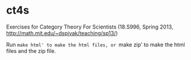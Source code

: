 ct4s
====

Exercises for Category Theory For Scientists (18.S996, Spring 2013, http://math.mit.edu/~dspivak/teaching/sp13/)

Run `make html' to make the html files, or `make zip' to make the html files and the zip file.
